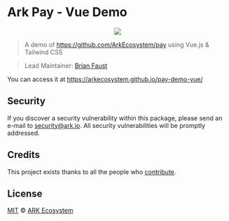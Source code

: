 # Ark Pay - Vue Demo

<p align="center">
    <img src="https://github.com/ArkEcosystem/pay-demo/raw/master/banner.png" />
</p>

> A demo of https://github.com/ArkEcosystem/pay using Vue.js & Tailwind CSS

> Lead Maintainer: [Brian Faust](https://github.com/faustbrian)

You can access it at https://arkecosystem.github.io/pay-demo-vue/

## Security

If you discover a security vulnerability within this package, please send an e-mail to security@ark.io. All security vulnerabilities will be promptly addressed.

## Credits

This project exists thanks to all the people who [contribute](../../contributors).

## License

[MIT](LICENSE) © [ARK Ecosystem](https://ark.io)
